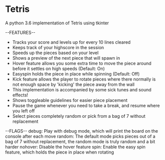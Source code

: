 # Tetris
A python 3.6 implementation of Tetris using tkinter

--FEATURES--
- Tracks your score and levels up for every 10 lines cleared
- Keeps track of your highscore in the session
- Speeds up the pieces based on your level
- Shows a preview of the next piece that will spawn in
- Hover feature allows you some extra time to move the piece around before it settles on high speeds (Default: On)
- Easyspin holds the piece in place while spinning (Default: Off)
- Kick feature allows the player to rotate pieces where there normally is not enough space by 'kicking' the piece away from the wall
- This implementation is accompanied by some sick tunes and sound effects!
- Shows toggleable guidelines for easier piece placement
- Pause the game whenever you need to take a break, and resume where you left off
- Select pieces completely random or pick from a bag of 7 without replacement

--FLAGS--
debug: Play with debug mode, which will print the board on the console after each move
random: The default mode picks pieces out of a bag of 7 without replacement, the random mode is truly random and a bit harder
nohover: Disable the hover feature
spin: Enable the easy spin feature, which holds the piece in place when rotating